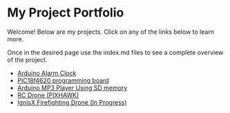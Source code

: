 # My Project Portfolio

Welcome! Below are my projects. Click on any of the links below to learn more.

Once in the desired page use the index.md files to see a complete overview of the project.

- [Arduino Alarm Clock](Arduino-Alarm-Clock/)  
- [PIC18f4620 programming board](PIC-Board/)  
- [Arduino MP3 Player Using SD memory](MP3/)
- [RC Drone (PIXHAWK)](Drone/)
- [IgnisX Firefighting Drone (In Progress)](IgnisX‑Drone/)
 